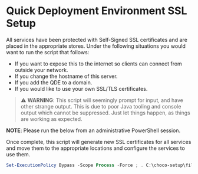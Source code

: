 # Quick Deployment Environment SSL Setup

All services have been protected with Self-Signed SSL certificates and are placed in the appropriate stores.
Under the following situations you would want to run the script that follows:

* If you want to expose this to the internet so clients can connect from outside your network.
* If you change the hostname of this server.
* If you add the QDE to a domain.
* If you would like to use your own SSL/TLS certificates.

> :warning: **WARNING**: This script will seemingly prompt for input, and have other strange output.
> This is due to poor Java tooling and console output which cannot be suppressed.
> Just let things happen, as things are working as expected.

**NOTE**: Please run the below from an administrative PowerShell session.

Once complete, this script will generate new SSL certificates for all services and move them to the appropriate locations and configure the services to use them.

```powershell
Set-ExecutionPolicy Bypass -Scope Process -Force ; . C:\choco-setup\files\New-SslCertificates.ps1
```
